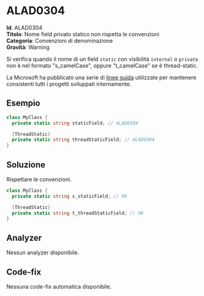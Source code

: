 
# ALAD0304

**Id**: ALAD0304\
**Titolo**: Nome field privato statico non rispetta le convenzioni\
**Categoria**: Convenzioni di denominazione\
**Gravità**: Warning

Si verifica quando il nome di un field `static` con visibilità `internal` o
`private` non è nel formato "s_camelCase", oppure "t_camelCase" se è
thread-static.

La Microsoft ha pubblicato una serie di
[linee guida](https://learn.microsoft.com/dotnet/csharp/fundamentals/coding-style/coding-conventions)
utilizzate per mantenere consistenti tutti i progetti sviluppati internamente.


## Esempio

```csharp
class MyClass {
  private static string staticField; // ALAD0304

  [ThreadStatic]
  private static string threadStaticField; // ALAD0304
}
```


## Soluzione

Rispettare le convenzioni.

```csharp
class MyClass {
  private static string s_staticField; // OK

  [ThreadStatic]
  private static string t_threadStaticField; // OK
}
```


## Analyzer

Nessun analyzer disponibile.


## Code-fix

Nessuna code-fix automatica disponibile.
